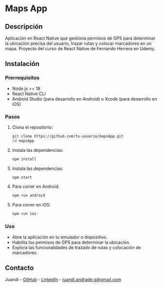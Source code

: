 # Maps App

## Descripción
Aplicación en React Native que gestiona permisos de GPS para determinar la ubicación precisa del usuario, trazar rutas y colocar marcadores en un mapa. Proyecto del curso de React Native de Fernando Herrera en Udemy.

## Instalación

### Prerrequisitos
- Node.js >= 18
- React Native CLI
- Android Studio (para desarrollo en Android) o Xcode (para desarrollo en iOS)

### Pasos
1. Clona el repositorio:
   ```bash
   git clone https://github.com/tu-usuario/mapsApp.git
   cd mapsApp
2. Instala las dependencias:
   ```bash
   npm install
3. Instala las dependencias:
   ```bash
   npm start
4. Para correr en Android:
   ```bash
   npm run android
5. Para correr en iOS:
   ```bash
   npm run ios

### Uso
- Abre la aplicación en tu emulador o dispositivo.
- Habilita los permisos de GPS para determinar la ubicación.
- Explora las funcionalidades de trazado de rutas y colocación de marcadores.

## Contacto

Juandi - [GitHub](https://github.com/JuandiAndrade) - [LinkedIn](https://www.linkedin.com/in/juan-diego-andrade-polimeni-1a4501249/) - [juandi.andrade.g@gmail.com](mailto:juandi.andrade.g@gmail.com)
